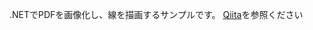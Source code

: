 .NETでPDFを画像化し、線を描画するサンプルです。
[Qiita](https://qiita.com/k-yamamoto/items/b73f399fd9ed9471099d)を参照ください
